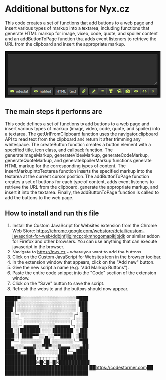 # Additional buttons for Nyx.cz
This code creates a set of functions that add buttons to a web page and insert various types of markup into a textarea, including functions that generate HTML markup for image, video, code, quote, and spoiler content and an addButtonToPage function that adds event listeners to retrieve the URL from the clipboard and insert the appropriate markup.

![My Image](screenshot.png)

## The main steps it performs are
This code defines a set of functions to add buttons to a web page and insert various types of markup (image, video, code, quote, and spoiler) into a textarea. The getUrlFromClipboard function uses the navigator.clipboard API to read text from the clipboard and return it after trimming any whitespace. The createButton function creates a button element with a specified title, icon class, and callback function. The generateImageMarkup, generateVideoMarkup, generateCodeMarkup, generateQuoteMarkup, and generateSpoilerMarkup functions generate HTML markup for the corresponding types of content. The insertMarkupIntoTextarea function inserts the specified markup into the textarea at the current cursor position. The addButtonToPage function creates a set of buttons for each type of content, adds event listeners to retrieve the URL from the clipboard, generate the appropriate markup, and insert it into the textarea. Finally, the addButtonToPage function is called to add the buttons to the web page.

## How to install and run this file
1. Install the Custom JavaScript for Websites extension from the Chrome Web Store: https://chrome.google.com/webstore/detail/custom-javascript-for-web/ddbjnfjiigjmcpcpkmhogomapikjbjdk or similar addon for Firefox and other browsers. You can use anything that can execute javascript in the browser.
2. Navigate to https://nyx.cz - where you want to add the buttons.
3. Click on the Custom JavaScript for Websites icon in the browser toolbar.
4. In the extension window that appears, click on the "Add new" button.
5. Give the new script a name (e.g. "Add Markup Buttons").
6. Paste the entire code snippet into the "Code" section of the extension window.
7. Click on the "Save" button to save the script.
8. Refresh the website and the buttons should now appear.

████▀░░░░░░░░░░░░░░░░░░▀███
███│░░░░░░░░░░░░░░░░░░░│███
██▌│░░░░░░░░░░░░░░░░░░░│▐██
██░└┐░░░░░░░░░░░░░░░░░┌┘░██
██░░└┐░░░░░░░░░░░░░░░┌┘░░██
██░░┌┘▄▄▄▄▄░░░░░▄▄▄▄▄└┐░░██
██▌░│██████▌░░░▐██████│░▐██
███░│▐███▀▀░░▄░░▀▀███▌│░███
██▀─┘░░░░░░░▐█▌░░░░░░░└─▀██
██▄░░░▄▄▄▓░░▀█▀░░▓▄▄▄░░░▄██
████▄─┘██▌░░░░░░░▐██└─▄████
██████████┬┬┬┬┬┬┬██████████
██████████M█C█H█N██████████
███████████████████████████
██https://codestormer.com██
███████████████████████████
